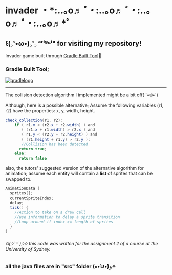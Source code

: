 # invader ・*:..｡o♬*ﾟ・*:..｡o♬*ﾟ・*:..｡o♬*ﾟ・*:..｡o♬*ﾟ

## ꒰(꜆꜄•ω•)꜆꜄꜆ ᵃʳⁱᵍᵅᵗᵒ for visiting my repository!

Invader game built through [Gradle Built Tool]( https://gradle.org)💓

### Gradle Built Tool;
[![gradlelogo](https://user-images.githubusercontent.com/52661787/70033298-42d21a80-1603-11ea-885d-b218f0829aff.png)](https://gradle.org)



***

The collision detection algorithm I implemented might be a bit off( ´•௰•`) 

Although, here is a possible alternative; Assume the following variables (r1, r2) have the properties: x, y, width, height.

```java
check_collection(r1, r2):
    if ( r1.x < (r2.x + r2.width) ) and
       ( (r1.x + r1.width) > r2.x ) and
       ( r1.y < (r2.y + r2.height) ) and
       ( (r1.height + r1.y) > r2.y ):
       //Collision has been detected
      return true;
    else:
      return false
```

also, the tutors' suggested version of the alternative algorithm for animation; assume each entity will contain a __list__ of sprites that can be swapped to.

```java
AnimationData {
  sprites[];
  currentSpriteIndex;
  delay;
  tick() {
    //Action to take on a draw call
    //use information to delay a sprite transition
    //Loop around if index >= length of sprites
  } 
}
```

###### ଘ(੭ˊ꒳​ˋ)੭✧ this code was written for the assignment 2 of a course at the University of Sydney.

### __all the java files are in "src" folder (๑•̀ㅂ•́)و✧__


